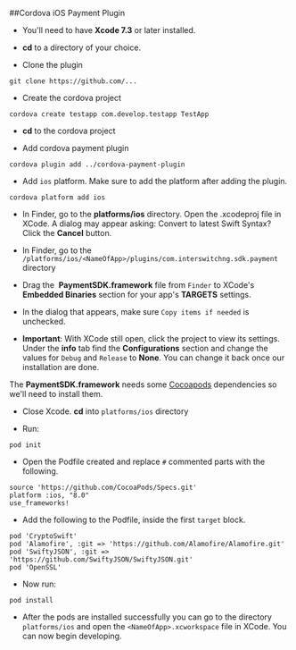 ##Cordova iOS Payment Plugin

* You'll need to have **Xcode 7.3** or later installed.

* **cd** to a directory of your choice. 

* Clone the plugin 
```
git clone https://github.com/...
```

* Create the cordova project
```terminal
cordova create testapp com.develop.testapp TestApp
```

* **cd** to the cordova project

* Add cordova payment plugin
```
cordova plugin add ../cordova-payment-plugin
```

* Add ```ios``` platform. Make sure to add the platform after adding the plugin.
```terminal
cordova platform add ios
```

* In Finder, go to the **platforms/ios** directory. Open the .xcodeproj file in XCode. A dialog may appear asking: Convert to latest Swift Syntax? Click the **Cancel** button.

* In Finder, go to the ```/platforms/ios/<NameOfApp>/plugins/com.interswitchng.sdk.payment``` directory

* Drag the ​ **PaymentSDK.framework** file from ```Finder``` to XCode's **Embedded Binaries** section for your app's **TARGETS** settings.

* In the dialog that appears, make sure ```Copy items if needed``` is unchecked.

* **Important**: With XCode still open, click the project to view its settings. Under the **info** tab find the **Configurations** section and change the values for ```Debug``` and ```Release``` to **None**. You can change it back once our installation are done.

The **PaymentSDK.framework** needs some [Cocoapods](https://cocoapods.org/) dependencies so we'll need to install them.

* Close Xcode. **cd** into ```platforms/ios``` directory

* Run: 
```terminal
pod init
```

* Open the Podfile created and replace ```#``` commented parts with the following.

```
source 'https://github.com/CocoaPods/Specs.git'
platform :ios, "8.0"
use_frameworks!
```

* Add the following to the Podfile, inside the first ```target``` block.

```
pod 'CryptoSwift'
pod 'Alamofire', :git => 'https://github.com/Alamofire/Alamofire.git'
pod 'SwiftyJSON', :git => 'https://github.com/SwiftyJSON/SwiftyJSON.git'
pod 'OpenSSL'
```

* Now run:
```terminal
pod install
```

* After the pods are installed successfully you can go to the directory ```platforms/ios``` and open the ```<NameOfApp>.xcworkspace``` file in XCode. You can now begin developing.


